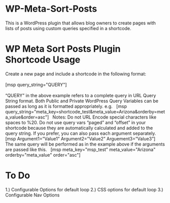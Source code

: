WP-Meta-Sort-Posts
==================

This is a WordPress plugin that allows blog owners to create pages with lists of posts using custom queries specified in a shortcode.


WP Meta Sort Posts Plugin Shortcode Usage
=========================================
Create a new page and include a shortcode in the following format:
 <br />
 <br />
[msp query_string="QUERY"]
 <br />
 <br />
“QUERY” in the above example refers to a complete query in URL Query String format. Both Public and Private WordPress Query Variables can be passed as long as it is formatted appropriately. e.g.
 
[msp query_string="meta_key=shortcode_test&meta_value=Arizona&orderby=meta_value&order=asc"]
 
Notes: Do not URL Encode special characters like spaces to %20. Do not use query vars “paged” and “offset” in your shortcode because they are automatically calculated and added to the query string.
If you prefer, you can also pass each argument separately.
 
[msp Argument1=”Value1” Argument2=”Value2” Arguement3=”Value3”]
 
The same query will be performed as in the example above if the arguments are passed like this.
 
[msp meta_key="msp_test" meta_value="Arizona" orderby="meta_value" order="asc"]


To Do
==================
1.) Configurable Options for default loop
2.) CSS options for default loop
3.) Configurable  Nav Options
